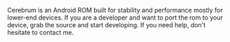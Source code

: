 Cerebrum is an Android ROM built for stability and performance mostly for lower-end devices.
If you are a developer and want to port the rom to your device, grab the source and start developing. If you need help, don't hesitate to contact me.